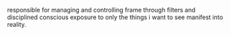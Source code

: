 responsible for managing and controlling frame through filters and disciplined conscious exposure to only the things i want to see manifest into reality.